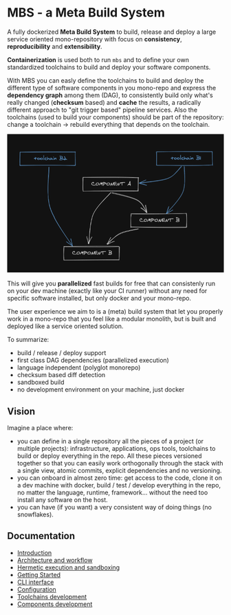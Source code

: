# MBS - a Meta Build System

A fully dockerized **Meta Build System** to build, release and deploy a large service oriented mono-repository with focus on **consistency**, **reproducibility** and **extensibility**.

**Containerization** is used both to run `mbs` and to define your own standardized toolchains to build and deploy your software components.

With MBS you can easly define the toolchains to build and deploy the different type of software components in you mono-repo and express the **dependency graph** among them (DAG), to consistently build only what's really changed (**checksum** based) and **cache** the results, a radically different approach to "git trigger based" pipeline services. Also the toolchains (used to build your components) should be part of the repository: change a toolchain -> rebuild everything that depends on the toolchain.

![image info](./docs/schema-deps-graph.png)

This will give you **parallelized** fast builds for free that can consistenly run on your dev machine (exactly like your CI runner) without any need for specific software installed, but only docker and your mono-repo.

The user experience we aim to is a (meta) build system that let you properly work in a mono-repo that you feel like a modular monolith, but is built and deployed like a service oriented solution.

To summarize:
- build / release / deploy support
- first class DAG dependencies (parallelized execution)
- language independent (polyglot monorepo)
- checksum based diff detection
- sandboxed build
- no development environment on your machine, just docker

## Vision

Imagine a place where:
- you can define in a single repository all the pieces of a project (or multiple projects): infrastructure, applications, ops tools, toolchains to build or deploy everything in the repo. All these pieces versioned together so that you can easily work orthogonally through the stack with a single view, atomic commits, explicit dependencies and no versioning.
- you can onboard in almost zero time: get access to the code, clone it on a dev machine with docker, build / test / develop everything in the repo, no matter the language, runtime, framework... without the need too install any software on the host.
- you can have (if you want) a very consistent way of doing things (no snowflakes).

## Documentation
  * [Introduction](docs/introduction.md)
  * [Architecture and workflow](docs/architecture-and-workflow.md)
  * [Hermetic execution and sandboxing](docs/hermetic-execution-and-sandboxing.md)
  * [Getting Started](docs/getting-started.md)
  * [CLI interface](docs/cli-interface.md)
  * [Configuration](docs/configuration.md)
  * [Toolchains development](docs/toolchains-development.md)
  * [Components development](docs/components-development.md)
